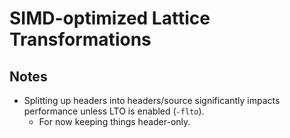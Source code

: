 # SIMD-optimized Lattice Transformations

## Notes

* Splitting up headers into headers/source significantly impacts performance unless LTO is enabled (`-flto`).
  * For now keeping things header-only.
